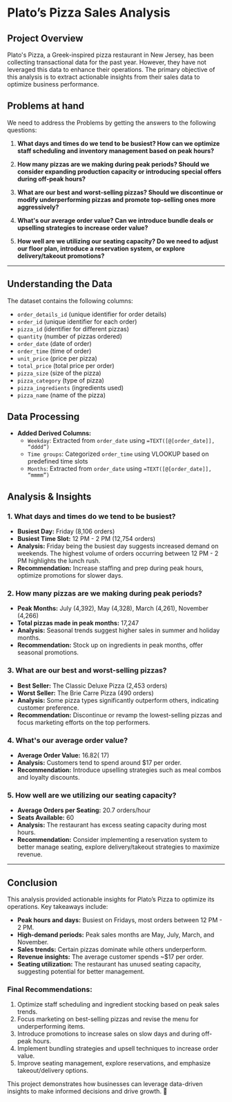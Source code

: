 # Plato’s Pizza Sales Analysis

##  Project Overview
Plato's Pizza, a Greek-inspired pizza restaurant in New Jersey, has been collecting transactional data for the past year. However, they have not leveraged this data to enhance their operations. The primary objective of this analysis is to extract actionable insights from their sales data to optimize business performance.

##  Problems at hand
We need to address the Problems by getting the answers to the following questions:

1. **What days and times do we tend to be busiest? How can we optimize staff scheduling and inventory management based on peak hours?**  

2. **How many pizzas are we making during peak periods? Should we consider expanding production capacity or introducing special offers during off-peak hours?** 

3. **What are our best and worst-selling pizzas? Should we discontinue or modify underperforming pizzas and promote top-selling ones more aggressively?** 

4. **What's our average order value? Can we introduce bundle deals or upselling strategies to increase order value?**  

5. **How well are we utilizing our seating capacity? Do we need to adjust our floor plan, introduce a reservation system, or explore delivery/takeout promotions?**
   
---

##  Understanding the Data
The dataset contains the following columns:

- `order_details_id` (unique identifier for order details)
- `order_id` (unique identifier for each order)
- `pizza_id` (identifier for different pizzas)
- `quantity` (number of pizzas ordered)
- `order_date` (date of order)
- `order_time` (time of order)
- `unit_price` (price per pizza)
- `total_price` (total price per order)
- `pizza_size` (size of the pizza)
- `pizza_category` (type of pizza)
- `pizza_ingredients` (ingredients used)
- `pizza_name` (name of the pizza)

##  Data Processing
- **Added Derived Columns:**
  - `Weekday`: Extracted from `order_date` using `=TEXT([@[order_date]], “dddd”)`
  - `Time groups`: Categorized `order_time` using VLOOKUP based on predefined time slots
  - `Months`: Extracted from `order_date` using `=TEXT([@[order_date]], “mmmm”)`

##  Analysis & Insights

### **1. What days and times do we tend to be busiest?**
- **Busiest Day:** Friday (8,106 orders)
- **Busiest Time Slot:** 12 PM - 2 PM (12,754 orders)
- **Analysis:** Friday being the busiest day suggests increased demand on weekends. The highest volume of orders occurring between 12 PM - 2 PM highlights the lunch rush.
- **Recommendation:** Increase staffing and prep during peak hours, optimize promotions for slower days.

### **2. How many pizzas are we making during peak periods?**
- **Peak Months:** July (4,392), May (4,328), March (4,261), November (4,266)
- **Total pizzas made in peak months:** 17,247
- **Analysis:** Seasonal trends suggest higher sales in summer and holiday months.
- **Recommendation:** Stock up on ingredients in peak months, offer seasonal promotions.

### **3. What are our best and worst-selling pizzas?**
- **Best Seller:** The Classic Deluxe Pizza (2,453 orders)
- **Worst Seller:** The Brie Carre Pizza (490 orders)
- **Analysis:** Some pizza types significantly outperform others, indicating customer preference.
- **Recommendation:** Discontinue or revamp the lowest-selling pizzas and focus marketing efforts on the top performers.

### **4. What's our average order value?**
- **Average Order Value:** $16.82 (~$17)
- **Analysis:** Customers tend to spend around $17 per order.
- **Recommendation:** Introduce upselling strategies such as meal combos and loyalty discounts.

### **5. How well are we utilizing our seating capacity?**
- **Average Orders per Seating:** 20.7 orders/hour
- **Seats Available:** 60
- **Analysis:** The restaurant has excess seating capacity during most hours.
- **Recommendation:** Consider implementing a reservation system to better manage seating, explore delivery/takeout strategies to maximize revenue.

---

##  Conclusion
This analysis provided actionable insights for Plato’s Pizza to optimize its operations. Key takeaways include:
- **Peak hours and days:** Busiest on Fridays, most orders between 12 PM - 2 PM.
- **High-demand periods:** Peak sales months are May, July, March, and November.
- **Sales trends:** Certain pizzas dominate while others underperform.
- **Revenue insights:** The average customer spends ~$17 per order.
- **Seating utilization:** The restaurant has unused seating capacity, suggesting potential for better management.

###  **Final Recommendations:**
1. Optimize staff scheduling and ingredient stocking based on peak sales trends.
2. Focus marketing on best-selling pizzas and revise the menu for underperforming items.
3. Introduce promotions to increase sales on slow days and during off-peak hours.
4. Implement bundling strategies and upsell techniques to increase order value.
5. Improve seating management, explore reservations, and emphasize takeout/delivery options.

This project demonstrates how businesses can leverage data-driven insights to make informed decisions and drive growth. 🚀

